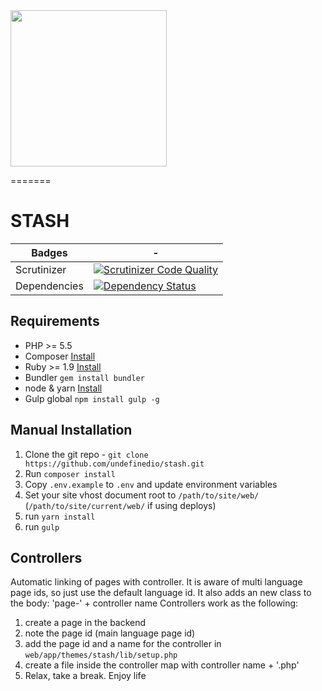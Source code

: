 <img src="https://cdn.rawgit.com/undefinedio/stash/develop/web/app/themes/stash/src/images/STASH-logo.svg" width="250">

=======
# STASH

Badges         | -
-------------  | -------------
Scrutinizer    | [![Scrutinizer Code Quality](https://scrutinizer-ci.com/g/undefinedio/stash/badges/quality-score.png?b=master)](https://scrutinizer-ci.com/g/undefinedio/stash/?branch=master)
Dependencies   | [![Dependency Status](https://www.versioneye.com/user/projects/57dbb14a500a3100425c95ce/badge.svg?style=flat-square)](https://www.versioneye.com/user/projects/57dbb14a500a3100425c95ce)

## Requirements
* PHP >= 5.5
* Composer [Install](https://getcomposer.org/doc/00-intro.md#installation-linux-unix-osx)
* Ruby >= 1.9 [Install](https://www.ruby-lang.org/en/documentation/installation/)
* Bundler `gem install bundler`
* node & yarn [Install](https://nodejs.org/download/)
* Gulp global `npm install gulp -g`

## Manual Installation
1. Clone the git repo - `git clone https://github.com/undefinedio/stash.git`
2. Run `composer install`
3. Copy `.env.example` to `.env` and update environment variables
4. Set your site vhost document root to `/path/to/site/web/` (`/path/to/site/current/web/` if using deploys)
5. run `yarn install`
5. run `gulp`

## Controllers

Automatic linking of pages with controller. It is aware of multi language page ids, so just use the default language id.
It also adds an new class to the body: 'page-' + controller name
Controllers work as the following:

1. create a page in the backend
2. note the page id (main language page id)
3. add the page id and a name for the controller in ```web/app/themes/stash/lib/setup.php```
4. create a file inside the controller map with controller name + '.php'
5. Relax, take a break. Enjoy life